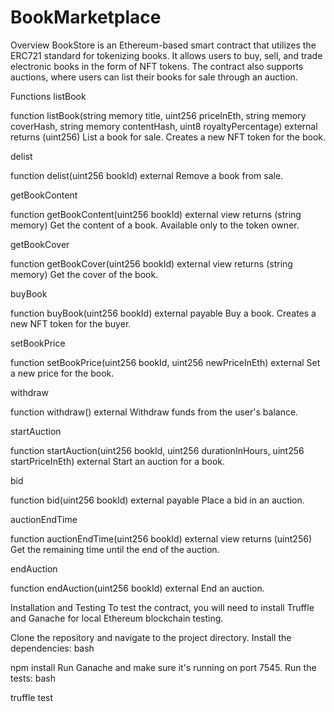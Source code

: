 # BookMarketplace

Overview
BookStore is an Ethereum-based smart contract that utilizes the ERC721 standard for tokenizing books. It allows users to buy, sell, and trade electronic books in the form of NFT tokens. The contract also supports auctions, where users can list their books for sale through an auction.

Functions
listBook

function listBook(string memory title, uint256 priceInEth, string memory coverHash, string memory contentHash, uint8 royaltyPercentage) external returns (uint256)
List a book for sale. Creates a new NFT token for the book.

delist

function delist(uint256 bookId) external
Remove a book from sale.

getBookContent

function getBookContent(uint256 bookId) external view returns (string memory)
Get the content of a book. Available only to the token owner.

getBookCover

function getBookCover(uint256 bookId) external view returns (string memory)
Get the cover of the book.

buyBook

function buyBook(uint256 bookId) external payable
Buy a book. Creates a new NFT token for the buyer.

setBookPrice

function setBookPrice(uint256 bookId, uint256 newPriceInEth) external
Set a new price for the book.

withdraw

function withdraw() external
Withdraw funds from the user's balance.

startAuction

function startAuction(uint256 bookId, uint256 durationInHours, uint256 startPriceInEth) external
Start an auction for a book.

bid

function bid(uint256 bookId) external payable
Place a bid in an auction.

auctionEndTime

function auctionEndTime(uint256 bookId) external view returns (uint256)
Get the remaining time until the end of the auction.

endAuction

function endAuction(uint256 bookId) external
End an auction.

Installation and Testing
To test the contract, you will need to install Truffle and Ganache for local Ethereum blockchain testing.

Clone the repository and navigate to the project directory.
Install the dependencies:
bash

npm install
Run Ganache and make sure it's running on port 7545.
Run the tests:
bash

truffle test
